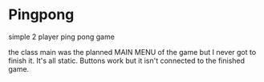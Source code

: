 # Pingpong
simple 2 player ping pong game

the class main was the planned MAIN MENU of the game but I never got to finish it. It's all static. Buttons work but it isn't connected to the finished game.
